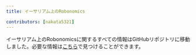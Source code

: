 ```yaml
---
title: イーサリアム上のRobonomics

contributors: [nakata5321]
---
```


イーサリアム上のRobonomicsに関するすべての情報はGitHubリポジトリに移動しました。必要な情報は[こちら](https://github.com/airalab/Robonomics_on_Ethereum_Wiki)で見つけることができます。